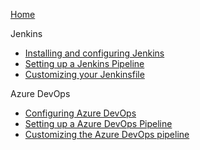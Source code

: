 [Home](Home)

Jenkins

* [Installing and configuring Jenkins](Installing-and-configuring-Jenkins)
* [Setting up a Jenkins Pipeline](Setting-up-Jenkins-pipeline)
* [Customizing your Jenkinsfile](Customizing-Jenkinsfile)

Azure DevOps

* [Configuring Azure DevOps](Configuring-Azure-DevOps)
* [Setting up a Azure DevOps Pipeline](Setting-up-Azure-DevOps-pipeline)
* [Customizing the Azure DevOps pipeline](Customizing-AzureDevOps)
